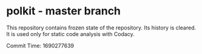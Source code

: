 # polkit - master branch

This repository contains frozen state of the repository.
Its history is cleared. It is used only for static code
analysis with Codacy.

Commit Time: 1690277639